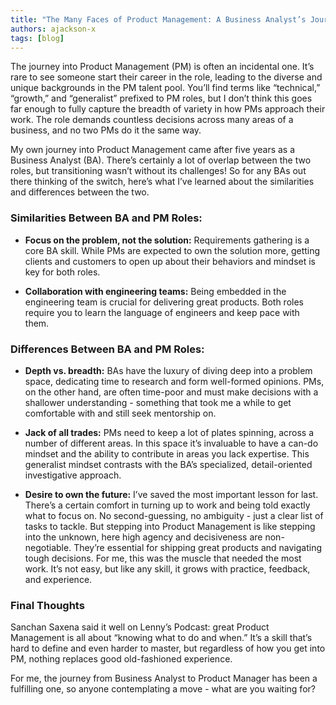 ```yaml
---
title: "The Many Faces of Product Management: A Business Analyst’s Journey"
authors: ajackson-x
tags: [blog]
---
```


The journey into Product Management (PM) is often an incidental one. It’s rare to see someone start their career in the role, leading to the diverse and unique backgrounds in the PM talent pool. You’ll find terms like “technical,” “growth,” and “generalist” prefixed to PM roles, but I don’t think this goes far enough to fully capture the breadth of variety in how PMs approach their work. The role demands countless decisions across many areas of a business, and no two PMs do it the same way.

My own journey into Product Management came after five years as a Business Analyst (BA). There’s certainly a lot of overlap between the two roles, but transitioning wasn’t without its challenges! So for any BAs out there thinking of the switch, here’s what I’ve learned about the similarities and differences between the two.

<!--truncate-->

### Similarities Between BA and PM Roles:

 - **Focus on the problem, not the solution:** Requirements gathering is a core BA skill. While PMs are expected to own the solution more, getting clients and customers to open up about their behaviors and mindset is key for both roles.

 - **Collaboration with engineering teams:** Being embedded in the engineering team is crucial for delivering great products. Both roles require you to learn the language of engineers and keep pace with them.

### Differences Between BA and PM Roles:

 - **Depth vs. breadth:** BAs have the luxury of diving deep into a problem space, dedicating time to research and form well-formed opinions. PMs, on the other hand, are often time-poor and must make decisions with a shallower understanding - something that took me a while to get comfortable with and still seek mentorship on.

 - **Jack of all trades:** PMs need to keep a lot of plates spinning, across a number of different areas. In this space it’s invaluable to have a can-do mindset and the ability to contribute in areas you lack expertise. This generalist mindset contrasts with the BA’s specialized, detail-oriented investigative approach.

 - **Desire to own the future:** I’ve saved the most important lesson for last. There’s a certain comfort in turning up to work and being told exactly what to focus on. No second-guessing, no ambiguity - just a clear list of tasks to tackle. But stepping into Product Management is like stepping into the unknown, here high agency and decisiveness are non-negotiable. They’re essential for shipping great products and navigating tough decisions. For me, this was the muscle that needed the most work. It’s not easy, but like any skill, it grows with practice, feedback, and experience.

### Final Thoughts

Sanchan Saxena said it well on Lenny’s Podcast: great Product Management is all about “knowing what to do and when.” It’s a skill that’s hard to define and even harder to master, but regardless of how you get into PM, nothing replaces good old-fashioned experience.

For me, the journey from Business Analyst to Product Manager has been a fulfilling one, so anyone contemplating a move - what are you waiting for?

